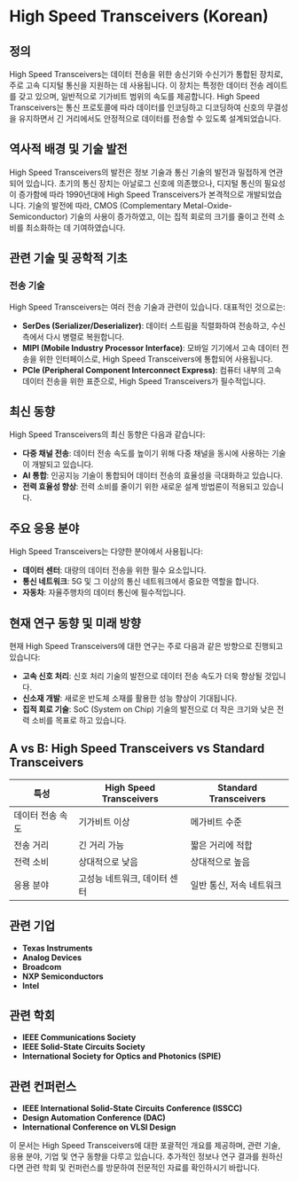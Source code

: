 # High Speed Transceivers (Korean)

## 정의

High Speed Transceivers는 데이터 전송을 위한 송신기와 수신기가 통합된 장치로, 주로 고속 디지털 통신을 지원하는 데 사용됩니다. 이 장치는 특정한 데이터 전송 레이트를 갖고 있으며, 일반적으로 기가비트 범위의 속도를 제공합니다. High Speed Transceivers는 통신 프로토콜에 따라 데이터를 인코딩하고 디코딩하여 신호의 무결성을 유지하면서 긴 거리에서도 안정적으로 데이터를 전송할 수 있도록 설계되었습니다.

## 역사적 배경 및 기술 발전

High Speed Transceivers의 발전은 정보 기술과 통신 기술의 발전과 밀접하게 연관되어 있습니다. 초기의 통신 장치는 아날로그 신호에 의존했으나, 디지털 통신의 필요성이 증가함에 따라 1990년대에 High Speed Transceivers가 본격적으로 개발되었습니다. 기술의 발전에 따라, CMOS (Complementary Metal-Oxide-Semiconductor) 기술의 사용이 증가하였고, 이는 집적 회로의 크기를 줄이고 전력 소비를 최소화하는 데 기여하였습니다.

## 관련 기술 및 공학적 기초

### 전송 기술

High Speed Transceivers는 여러 전송 기술과 관련이 있습니다. 대표적인 것으로는:

- **SerDes (Serializer/Deserializer)**: 데이터 스트림을 직렬화하여 전송하고, 수신 측에서 다시 병렬로 복원합니다.
- **MIPI (Mobile Industry Processor Interface)**: 모바일 기기에서 고속 데이터 전송을 위한 인터페이스로, High Speed Transceivers에 통합되어 사용됩니다.
- **PCIe (Peripheral Component Interconnect Express)**: 컴퓨터 내부의 고속 데이터 전송을 위한 표준으로, High Speed Transceivers가 필수적입니다.

## 최신 동향

High Speed Transceivers의 최신 동향은 다음과 같습니다:

- **다중 채널 전송**: 데이터 전송 속도를 높이기 위해 다중 채널을 동시에 사용하는 기술이 개발되고 있습니다.
- **AI 통합**: 인공지능 기술이 통합되어 데이터 전송의 효율성을 극대화하고 있습니다.
- **전력 효율성 향상**: 전력 소비를 줄이기 위한 새로운 설계 방법론이 적용되고 있습니다.

## 주요 응용 분야

High Speed Transceivers는 다양한 분야에서 사용됩니다:

- **데이터 센터**: 대량의 데이터 전송을 위한 필수 요소입니다.
- **통신 네트워크**: 5G 및 그 이상의 통신 네트워크에서 중요한 역할을 합니다.
- **자동차**: 자율주행차의 데이터 통신에 필수적입니다.

## 현재 연구 동향 및 미래 방향

현재 High Speed Transceivers에 대한 연구는 주로 다음과 같은 방향으로 진행되고 있습니다:

- **고속 신호 처리**: 신호 처리 기술의 발전으로 데이터 전송 속도가 더욱 향상될 것입니다.
- **신소재 개발**: 새로운 반도체 소재를 활용한 성능 향상이 기대됩니다.
- **집적 회로 기술**: SoC (System on Chip) 기술의 발전으로 더 작은 크기와 낮은 전력 소비를 목표로 하고 있습니다.

## A vs B: High Speed Transceivers vs Standard Transceivers

| 특성                  | High Speed Transceivers | Standard Transceivers |
|---------------------|---------------------|---------------------|
| 데이터 전송 속도       | 기가비트 이상          | 메가비트 수준        |
| 전송 거리             | 긴 거리 가능           | 짧은 거리에 적합     |
| 전력 소비             | 상대적으로 낮음        | 상대적으로 높음      |
| 응용 분야             | 고성능 네트워크, 데이터 센터 | 일반 통신, 저속 네트워크 |

## 관련 기업

- **Texas Instruments**
- **Analog Devices**
- **Broadcom**
- **NXP Semiconductors**
- **Intel**

## 관련 학회

- **IEEE Communications Society**
- **IEEE Solid-State Circuits Society**
- **International Society for Optics and Photonics (SPIE)**

## 관련 컨퍼런스

- **IEEE International Solid-State Circuits Conference (ISSCC)**
- **Design Automation Conference (DAC)**
- **International Conference on VLSI Design**

이 문서는 High Speed Transceivers에 대한 포괄적인 개요를 제공하며, 관련 기술, 응용 분야, 기업 및 연구 동향을 다루고 있습니다. 추가적인 정보나 연구 결과를 원하신다면 관련 학회 및 컨퍼런스를 방문하여 전문적인 자료를 확인하시기 바랍니다.